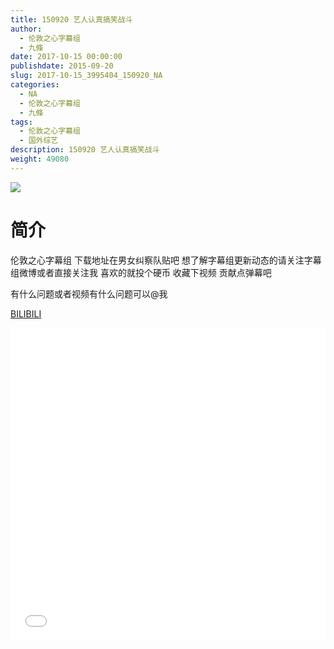 ```yaml
---
title: 150920 艺人认真搞笑战斗
author: 
  - 伦敦之心字幕组
  - 九條
date: 2017-10-15 00:00:00
publishdate: 2015-09-20
slug: 2017-10-15_3995404_150920_NA
categories: 
  - NA
  - 伦敦之心字幕组
  - 九條
tags: 
  - 伦敦之心字幕组
  - 国外综艺
description: 150920 艺人认真搞笑战斗
weight: 49080
---
```


![](https://i.imgur.com/9i3sWqJ.jpg)

# 简介  
伦敦之心字幕组 下载地址在男女纠察队贴吧 想了解字幕组更新动态的请关注字幕组微博或者直接关注我 喜欢的就投个硬币 收藏下视频 贡献点弹幕吧
有什么问题或者视频有什么问题可以@我

  [BILIBILI](https://www.bilibili.com/video/av3995404/)


  <iframe src="//www.bilibili.com/html/html5player.html?cid=6440452&aid=3995404" width="100%" height="500" frameborder="0" allowfullscreen="allowfullscreen"></iframe>
